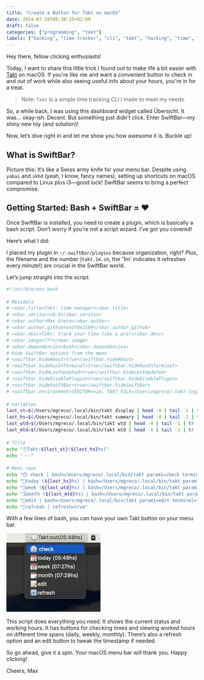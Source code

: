 ```yaml
---
title: "Create a Button for Takt on macOS"
date: 2024-07-19T08:38:25+02:00
draft: false
categories: ["programming", "takt"]
labels: ["hacking", "time-tracker", "cli", "takt", "hacking", "time", "macos", "productivity", "time-management"]
---
```


Hey there, fellow clicking enthusiasts!

Today, I want to share this little trick I found out to make life a bit easier
with [Takt](https://github.com/asdf0x2199/takt) on macOS. If you're like me and
want a convenient button to check in and out of work while also seeing useful
info about your hours, you're in for a treat.

> Note:
> `Takt` is a simple time tracking CLI I made to meet my needs.

So, a while back, I was using this dashboard widget called Übersicht. It was...
okay-ish. Decent. But something just didn't click. Enter SwiftBar—my shiny new
toy (and solution)!

Now, let’s dive right in and let me show you how awesome it is. Buckle up!

## What is SwiftBar?

Picture this: It’s like a Swiss army knife for your menu bar. Despite using
`yabai` and `skhd` (yeah, I know, fancy names), setting up shortcuts on macOS
compared to Linux plus i3—good luck! SwiftBar seems to bring a perfect
compromise.

## Getting Started: Bash + SwiftBar = ❤️

Once SwiftBar is installed, you need to create a plugin, which is basically a
bash script. Don’t worry if you’re not a script wizard. I’ve got you covered!

Here’s what I did:

I placed my plugin in `~/.swiftBar/plugins` because organization, right? Plus,
the filename and the number (`takt.1m.sh`, the '1m' indicates it refreshes
every minute!) are crucial in the SwiftBar world.

Let’s jump straight into the script:

```bash
#!/usr/bin/env bash

# Metadata
# <xbar.title>Takt: time manager</xbar.title>
# <xbar.version>v0.0</xbar.version>
# <xbar.author>Max Greco</xbar.author>
# <xbar.author.github>asdf0x2199</xbar.author.github>
# <xbar.desc>Takt: track your time like a pro!</xbar.desc>
# <xbar.image>???</xbar.image>
# <xbar.dependencies>bash</xbar.dependencies>
# Hide SwiftBar options from the menu
# <swiftbar.hideAbout>true</swiftbar.hideAbout>
# <swiftbar.hideRunInTerminal>true</swiftbar.hideRunInTerminal>
# <swiftbar.hideLastUpdated>true</swiftbar.hideLastUpdated>
# <swiftbar.hideDisablePlugin>true</swiftbar.hideDisablePlugin>
# <swiftbar.hideSwiftBar>true</swiftbar.hideSwiftBar>
# <swiftbar.environment>[EDITOR=vim, TAKT_FILE=/Users/mgreco/.takt-log/work.csv, ... ]</swiftbar.environment>

# Variables
last_st=$(/Users/mgreco/.local/bin/takt display | head -4 | tail -1 | tr -d "│" | awk '{print $3}')
last_hs=$(/Users/mgreco/.local/bin/takt summary | head -4 | tail -1 | tr -d "│" | awk '{print $4}')
last_wtd=$(/Users/mgreco/.local/bin/takt wtd | head -4 | tail -1 | tr -d "│" | awk '{print $4}')
last_mtd=$(/Users/mgreco/.local/bin/takt mtd | head -4 | tail -1 | tr -d "│" | awk '{print $4}')

# Title
echo "🕐Takt:${last_st}(${last_hs}hs)"
echo "---"

# Menu rows
echo "⏲️ check | bash=/Users/mgreco/.local/bin/takt param1=check terminal=false"
echo "📆today (${last_hs}hs) | bash=/Users/mgreco/.local/bin/takt param1=wtd terminal=true"
echo "📅week (${last_wtd}hs) | bash=/Users/mgreco/.local/bin/takt param1=wtd terminal=true"
echo "🗓️month (${last_mtd}hs) | bash=/Users/mgreco/.local/bin/takt param1=mtd terminal=true"
echo "📝edit | bash=/Users/mgreco/.local/bin/takt param1=edit terminal=true"
echo "🔄refresh | refresh=true"
```

With a few lines of bash, you can have your own Takt button on your menu bar.

![pic-of-the-button](button.jpg)

This script does everything you need. It shows the current status and working
hours. It has buttons for checking times and viewing worked hours on different
time spans (daily, weekly, monthly). There’s also a refresh option and an edit
button to tweak the timestamp if needed.

So go ahead, give it a spin. Your macOS menu bar will thank you. Happy
clicking!

Cheers,
Max
